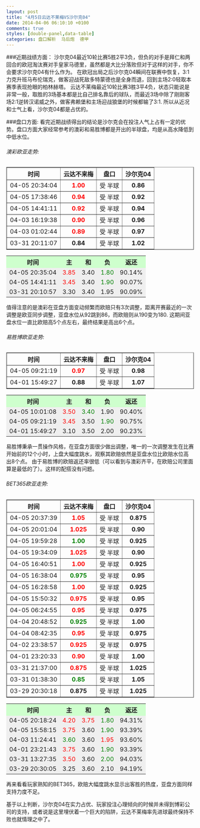 ```yaml
---
layout: post
title: "4月5日云达不莱梅VS沙尔克04"
date: 2014-04-06 06:10:10 +0100
comments: true
styles: [double-panel,data-table]
categories: 盘口解析  马后炮  德甲
---
```


<!--more-->
###近期战绩方面：
沙尔克04最近10轮比赛5胜2平3负，但负的对手是拜仁和两回合的欧冠淘汰赛对手皇家马德里，虽然都是大比分落败但对于这样的对手，你不会要求沙尔克04有什么作为。
在欧冠出局之后沙尔克04瞬间在联赛中恢复，3:1力克升班马布伦瑞克，做客迎战死敌多特蒙德也是全身而退，回到主场2:0轻取本赛季表现抢眼的柏林赫塔。
云达不莱梅最近10轮比赛3胜3平4负，状态只能说是非常一般，取胜的3场基本都是比自己排名靠后的球队，而最近3场中除了刚刚客场2:1逆转汉诺威之外，做客弗赖堡和主场迎战狼堡的时候都输了3:1.
所以从近况和士气上看，沙尔克04都是占优的。

###盘口方面:
看完近期战绩得出的结论是沙尔克会在投注人气上占有一定的优势。盘口方面大家经常参考的澳彩和易胜博都是开出的半球盘，均是从高水降低到中低水位。


###### 澳彩欧亚走势:
<div class='wrap'>
    <div class='left_col'><div><table cellpadding="0" cellspacing="0" border="1px"> <tbody><tr> <th>时间</th> <th>云达不来梅</th> <th>盘口</th> <th>沙尔克04</th> </tr> </tbody><tbody id="tbody_澳门"><tr height="20px"><td align="center">04-05 20:34:04</td><td align="center"><font color="red"><b>1.00</b></font></td><td align="center">受 半球</td><td align="center"><b>0.86</b></td></tr><tr height="20px"><td align="center">04-05 17:38:46</td><td align="center"><font color="red"><b>0.94</b></font></td><td align="center">受 半球</td><td align="center"><b>0.92</b></td></tr><tr height="20px"><td align="center">04-05 14:41:11</td><td align="center"><font color="red"><b>0.92</b></font></td><td align="center">受 半球</td><td align="center"><b>0.94</b></td></tr><tr height="20px"><td align="center">04-03 16:19:38</td><td align="center"><font color="red"><b>0.90</b></font></td><td align="center">受 半球</td><td align="center"><b>0.96</b></td></tr><tr height="20px"><td align="center">04-03 01:02:44</td><td align="center"><font color="red"><b>0.89</b></font></td><td align="center">受 半球</td><td align="center"><b>0.97</b></td></tr><tr height="20px"><td align="center">03-31 20:11:07</td><td align="center"><b>0.84</b></td><td align="center">受 半球</td><td align="center"><b>1.02</b></td></tr></tbody> </table></div> </div>
    <div class='right_col'> <div id='swf_澳门'> <table> <tbody><tr height="20px"><th align="center" bgcolor="#CEFFCD">时间</th><th align="center" bgcolor="#CEFFCD">主</th><th align="center" bgcolor="#CEFFCD">和</th><th align="center" bgcolor="#CEFFCD">负</th><th align="center" bgcolor="#CEFFCD">返还</th></tr><tr height="20px"><td align="center" bgcolor="#efefef">04-05 20:35:04</td><td align="center" bgcolor="#efefef"><font color="red">3.85</font></td><td align="center" bgcolor="#efefef">3.40</td><td align="center" bgcolor="#efefef"><font color="green">1.80</font></td><td align="center" bgcolor="#efefef">90.14%</td></tr><tr height="20px"><td align="center" bgcolor="#efefef">04-05 14:41:11</td><td align="center" bgcolor="#efefef"><font color="red">3.45</font></td><td align="center" bgcolor="#efefef">3.40</td><td align="center" bgcolor="#efefef"><font color="green">1.90</font></td><td align="center" bgcolor="#efefef">90.07%</td></tr><tr height="20px"><td align="center" bgcolor="#efefef">03-31 20:10:57</td><td align="center" bgcolor="#efefef">3.30</td><td align="center" bgcolor="#efefef">3.40</td><td align="center" bgcolor="#efefef">1.95</td><td align="center" bgcolor="#efefef">90.09%</td></tr></tbody> </table> </div> </div>
    <div style='clear:both;'></div>
</div>
值得注意的是澳彩在亚盘方面变动频繁而欧赔只有3次调整，距离开赛最近的一次调整是欧亚同步调整，亚盘水位从92跳到86，而欧赔则从190变为180.
这期间亚盘水位一直比欧赔高5个点左右，最终结果是高出6个点。

###### 易胜博欧亚走势:
<div class='wrap'>
    <div class='left_col'> <table cellpadding="0" cellspacing="0" border="1px"> <tbody><tr> <th>时间</th> <th>云达不来梅</th> <th>盘口</th> <th>沙尔克04</th> </tr> </tbody><tbody id="tbody_易胜博"><tr height="20px"><td align="center">04-05 09:21:19</td><td align="center"><font color="red"><b>0.97</b></font></td><td align="center">受 半球</td><td align="center"><b>0.98</b></td></tr><tr height="20px"><td align="center">04-01 15:49:27</td><td align="center"><b>0.88</b></td><td align="center">受 半球</td><td align="center"><b>1.07</b></td></tr></tbody> </table></div>
    <div class='right_col'> <div id='swf_澳门'> <table><tbody><tr height="20px"><th align="center" bgcolor="#CEFFCD">时间</th><th align="center" bgcolor="#CEFFCD">主</th><th align="center" bgcolor="#CEFFCD">和</th><th align="center" bgcolor="#CEFFCD">负</th><th align="center" bgcolor="#CEFFCD">返还</th></tr><tr height="20px"><td align="center" bgcolor="#efefef">04-05 10:01:08</td><td align="center" bgcolor="#efefef"><font color="red">3.50</font></td><td align="center" bgcolor="#efefef"><font color="green">3.40</font></td><td align="center" bgcolor="#efefef">1.90</td><td align="center" bgcolor="#efefef">90.40%</td></tr><tr height="20px"><td align="center" bgcolor="#efefef">04-05 09:21:19</td><td align="center" bgcolor="#efefef"><font color="red">3.45</font></td><td align="center" bgcolor="#efefef">3.50</td><td align="center" bgcolor="#efefef"><font color="green">1.90</font></td><td align="center" bgcolor="#efefef">90.75%</td></tr><tr height="20px"><td align="center" bgcolor="#efefef">04-01 15:49:27</td><td align="center" bgcolor="#efefef">3.10</td><td align="center" bgcolor="#efefef">3.50</td><td align="center" bgcolor="#efefef">2.00</td><td align="center" bgcolor="#efefef">90.23%</td></tr></tbody></table> </div> </div>
    <div style='clear:both;'></div>
</div>
易胜博秉承一贯操作风格，在亚盘方面很少做出调整，唯一的一次调整发生在比赛开始前的12个小时，上盘大幅度跳水，观察其欧赔依然是亚盘水位比欧赔水位高出8个点。
由于易胜博的欧赔返还率很低（可以看到与澳彩齐平，在欧赔公司里面算是最低的了）。这样的配搭没有问题。

###### BET365欧亚走势:
<div class='wrap'>
    <div class='left_col'><div><table cellpadding="0" cellspacing="0" border="1px"> <tbody><tr> <th>时间</th> <th>云达不来梅</th> <th>盘口</th> <th>沙尔克04</th> </tr> </tbody><tbody id="tbody_Bet365"><tr height="20px"><td align="center">04-05 20:37:39</td><td align="center"><font color="red"><b>1.05</b></font></td><td align="center">受 半球</td><td align="center"><b>0.875</b></td></tr><tr height="20px"><td align="center">04-05 20:01:04</td><td align="center"><font color="red"><b>1.025</b></font></td><td align="center">受 半球</td><td align="center"><b>0.90</b></td></tr><tr height="20px"><td align="center">04-05 19:59:28</td><td align="center"><font color="green"><b>1.00</b></font></td><td align="center">受 半球</td><td align="center"><b>0.925</b></td></tr><tr height="20px"><td align="center">04-05 19:34:09</td><td align="center"><font color="red"><b>1.025</b></font></td><td align="center">受 半球</td><td align="center"><b>0.90</b></td></tr><tr height="20px"><td align="center">04-05 16:40:51</td><td align="center"><font color="red"><b>1.00</b></font></td><td align="center">受 半球</td><td align="center"><b>0.925</b></td></tr><tr height="20px"><td align="center">04-05 16:38:04</td><td align="center"><font color="green"><b>0.975</b></font></td><td align="center">受 半球</td><td align="center"><b>0.95</b></td></tr><tr height="20px"><td align="center">04-05 16:28:58</td><td align="center"><font color="red"><b>1.00</b></font></td><td align="center">受 半球</td><td align="center"><b>0.925</b></td></tr><tr height="20px"><td align="center">04-05 15:50:32</td><td align="center"><font color="red"><b>0.975</b></font></td><td align="center">受 半球</td><td align="center"><b>0.95</b></td></tr><tr height="20px"><td align="center">04-05 06:24:55</td><td align="center"><font color="red"><b>0.95</b></font></td><td align="center">受 半球</td><td align="center"><b>0.975</b></td></tr><tr height="20px"><td align="center">04-04 20:48:52</td><td align="center"><font color="green"><b>0.925</b></font></td><td align="center">受 半球</td><td align="center"><b>1.00</b></td></tr><tr height="20px"><td align="center">04-04 08:42:35</td><td align="center"><font color="red"><b>0.95</b></font></td><td align="center">受 半球</td><td align="center"><b>0.975</b></td></tr><tr height="20px"><td align="center">04-02 23:38:57</td><td align="center"><font color="red"><b>0.925</b></font></td><td align="center">受 半球</td><td align="center"><b>0.975</b></td></tr><tr height="20px"><td align="center">04-01 23:20:33</td><td align="center"><font color="red"><b>0.90</b></font></td><td align="center">受 半球</td><td align="center"><b>1.00</b></td></tr><tr height="20px"><td align="center">03-31 21:37:00</td><td align="center"><font color="red"><b>0.875</b></font></td><td align="center">受 半球</td><td align="center"><b>1.025</b></td></tr><tr height="20px"><td align="center">03-31 01:38:30</td><td align="center"><font color="green"><b>0.85</b></font></td><td align="center">受 半球</td><td align="center"><b>1.05</b></td></tr><tr height="20px"><td align="center">03-29 20:30:18</td><td align="center"><b>0.875</b></td><td align="center">受 半球</td><td align="center"><b>1.025</b></td></tr></tbody> </table></div> </div>
    <div class='right_col'> <div id='swf_澳门'> <table><tbody><tr height="20px"><th align="center" bgcolor="#CEFFCD">时间</th><th align="center" bgcolor="#CEFFCD">主</th><th align="center" bgcolor="#CEFFCD">和</th><th align="center" bgcolor="#CEFFCD">负</th><th align="center" bgcolor="#CEFFCD">返还</th></tr><tr height="20px"><td align="center" bgcolor="#efefef">04-05 20:18:24</td><td align="center" bgcolor="#efefef"><font color="red">4.20</font></td><td align="center" bgcolor="#efefef"><font color="red">3.75</font></td><td align="center" bgcolor="#efefef"><font color="green">1.80</font></td><td align="center" bgcolor="#efefef">94.31%</td></tr><tr height="20px"><td align="center" bgcolor="#efefef">04-05 15:58:15</td><td align="center" bgcolor="#efefef"><font color="red">3.75</font></td><td align="center" bgcolor="#efefef">3.60</td><td align="center" bgcolor="#efefef"><font color="green">1.90</font></td><td align="center" bgcolor="#efefef">93.39%</td></tr><tr height="20px"><td align="center" bgcolor="#efefef">04-03 11:24:41</td><td align="center" bgcolor="#efefef"><font color="green">3.60</font></td><td align="center" bgcolor="#efefef">3.60</td><td align="center" bgcolor="#efefef"><font color="red">1.95</font></td><td align="center" bgcolor="#efefef">93.60%</td></tr><tr height="20px"><td align="center" bgcolor="#efefef">04-01 23:21:43</td><td align="center" bgcolor="#efefef"><font color="red">3.75</font></td><td align="center" bgcolor="#efefef">3.60</td><td align="center" bgcolor="#efefef"><font color="green">1.90</font></td><td align="center" bgcolor="#efefef">93.39%</td></tr><tr height="20px"><td align="center" bgcolor="#efefef">03-31 13:27:35</td><td align="center" bgcolor="#efefef"><font color="red">3.50</font></td><td align="center" bgcolor="#efefef">3.60</td><td align="center" bgcolor="#efefef"><font color="green">2.00</font></td><td align="center" bgcolor="#efefef">94.03%</td></tr><tr height="20px"><td align="center" bgcolor="#efefef">03-29 20:30:05</td><td align="center" bgcolor="#efefef">3.25</td><td align="center" bgcolor="#efefef">3.60</td><td align="center" bgcolor="#efefef">2.10</td><td align="center" bgcolor="#efefef">94.19%</td></tr></tbody></table> </div> </div>
    <div style='clear:both;'></div>
</div>
再来看看玩家熟知的BET365，欧赔大幅度跳水显示出客胜的热度，亚盘方面同样支持力度不足。


基于以上判断，沙尔克04在实力占优、玩家投注心理倾向的时候并未得到博彩公司的支持，或者说是这里埋伏着一个巨大的陷阱，云达不莱梅率先进球最终保持不败也就情理之中了。
